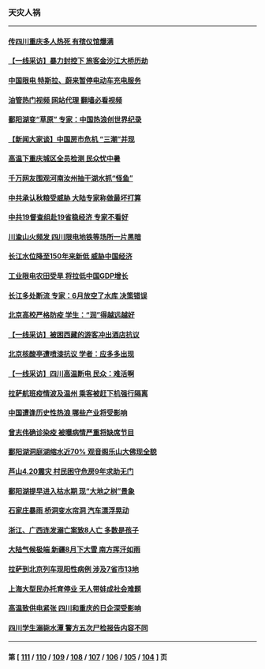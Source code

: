 ### 天灾人祸
---
#### [传四川重庆多人热死 有殡仪馆爆满](../../pages/ncid280/n13809234.md?08250445) 
#### [【一线采访】暴力封控下 旅客金沙江大桥历劫](../../pages/ncid280/n13809041.md?08250445) 
#### [中国限电 特斯拉、蔚来暂停电动车充电服务](../../pages/ncid280/n13809217.md?08250445) 
#### [油管热门视频 网站代理 翻墙必看视频](http://209.222.30.114:81/youtube.html?08250445)
#### [鄱阳湖变“草原” 专家：中国热浪创世界纪录](../../pages/ncid280/n13809177.md?08250445) 
#### [【新闻大家谈】中国房市危机 “三潮”并现](../../pages/ncid280/n13809173.md?08250445) 
#### [高温下重庆城区全员检测 民众忧中暑](../../pages/ncid280/n13809018.md?08250445) 
#### [千万网友围观河南汝州抽干湖水抓“怪鱼”](../../pages/ncid280/n13809037.md?08250445) 
#### [中共承认秋粮受威胁 大陆专家称做最坏打算](../../pages/ncid280/n13808903.md?08250445) 
#### [中共19督查组赴19省稳经济 专家不看好](../../pages/ncid280/n13809003.md?08250445) 
#### [川渝山火频发 四川限电地铁等场所一片黑暗](../../pages/ncid280/n13808981.md?08250445) 
#### [长江水位降至150年来新低 威胁中国经济](../../pages/ncid280/n13808965.md?08250445) 
#### [工业限电农田受旱 将拉低中国GDP增长](../../pages/ncid280/n13808899.md?08250445) 
#### [长江多处断流 专家：6月放空了水库 决策错误](../../pages/ncid280/n13808766.md?08250445) 
#### [北京高校严格防疫 学生：“润”得越远越好](../../pages/ncid280/n13808548.md?08250445) 
#### [【一线采访】被困西藏的游客冲出酒店抗议](../../pages/ncid280/n13807695.md?08250445) 
#### [北京核酸亭遭喷漆抗议 学者：应多多出现](../../pages/ncid280/n13808352.md?08250445) 
#### [【一线采访】四川高温断电 民众：难活啊](../../pages/ncid280/n13808249.md?08250445) 
#### [拉萨航班疫情波及温州 乘客被赶下机强行隔离](../../pages/ncid280/n13808174.md?08250445) 
#### [中国遭逢历史性热浪 哪些产业将受影响](../../pages/ncid280/n13808143.md?08250445) 
#### [曾志伟确诊染疫 被曝病情严重将缺席节目](../../pages/ncid280/n13807917.md?08250445) 
#### [鄱阳湖洞庭湖缩水近70% 观音阁乐山大佛现全貌](../../pages/ncid280/n13807642.md?08250445) 
#### [芦山4.20震灾 村民困守危房9年求助无门](../../pages/ncid280/n13807548.md?08250445) 
#### [鄱阳湖提早进入枯水期 现“大地之树”景象](../../pages/ncid280/n13807634.md?08250445) 
#### [石家庄暴雨 桥洞变水帘洞 汽车漂浮晃动](../../pages/ncid280/n13807646.md?08250445) 
#### [浙江、广西连发溺亡案致8人亡 多数是孩子](../../pages/ncid280/n13807585.md?08250445) 
#### [大陆气候极端 新疆8月下大雪 南方挥汗如雨](../../pages/ncid280/n13807493.md?08250445) 
#### [拉萨到北京列车现阳性病例 涉及7省市13地](../../pages/ncid280/n13807409.md?08250445) 
#### [上海大型民办托育停业 无人带娃成社会难题](../../pages/ncid280/n13806984.md?08250445) 
#### [高温致供电紧张 四川和重庆的日企深受影响](../../pages/ncid280/n13806946.md?08250445) 
#### [四川学生溺毙水潭 警方五次尸检报告内容不同](../../pages/ncid280/n13806892.md?08250445) 

---
#### 第 [ [111](./111.md?08250445) / [110](./110.md?08250445) / [109](./109.md?08250445) / [108](./108.md?08250445) / [107](./107.md?08250445) / [106](./106.md?08250445) / [105](./105.md?08250445) / [104](./104.md?08250445) ] 页
